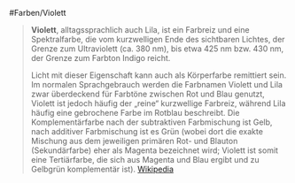 #Farben/Violett
> **Violett**, alltagssprachlich auch Lila, ist ein Farbreiz und eine Spektralfarbe, die vom kurzwelligen Ende des sichtbaren Lichtes, der Grenze zum Ultraviolett (ca. 380 nm), bis etwa 425 nm bzw. 430 nm, der Grenze zum Farbton Indigo reicht.
>
> Licht mit dieser Eigenschaft kann auch als Körperfarbe remittiert sein. Im normalen Sprachgebrauch werden die Farbnamen Violett und Lila zwar überdeckend für Farbtöne zwischen Rot und Blau genutzt, Violett ist jedoch häufig der „reine“ kurzwellige Farbreiz, während Lila häufig eine gebrochene Farbe im Rotblau beschreibt. Die Komplementärfarbe nach der subtraktiven Farbmischung ist Gelb, nach additiver Farbmischung ist es Grün (wobei dort die exakte Mischung aus dem jeweiligen primären Rot- und Blauton (Sekundärfarbe) eher als Magenta bezeichnet wird; Violett ist somit eine Tertiärfarbe, die sich aus Magenta und Blau ergibt und zu Gelbgrün komplementär ist).
> [Wikipedia](https://de.wikipedia.org/wiki/Violett)